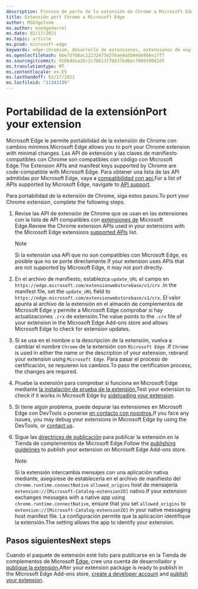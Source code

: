 ```yaml
---
description: Proceso de porte de la extensión de Chrome a Microsoft Edge
title: Extensión port Chrome a Microsoft Edge
author: MSEdgeTeam
ms.author: msedgedevrel
ms.date: 02/17/2021
ms.topic: article
ms.prod: microsoft-edge
keywords: edge-chromium, desarrollo de extensiones, extensiones de explorador, complementos, centro de partners, desarrollador
ms.openlocfilehash: 6be7d788ac22232475e278ae9a5b04de9b6e17f7
ms.sourcegitcommit: 916b4daa26c2c78611f7d837bd6ecf009f0082df
ms.translationtype: MT
ms.contentlocale: es-ES
ms.lasthandoff: 02/17/2021
ms.locfileid: "11343139"
---
```

# <span data-ttu-id="3b91c-104">Portabilidad de la extensión</span><span class="sxs-lookup"><span data-stu-id="3b91c-104">Port your extension</span></span>  

<span data-ttu-id="3b91c-105">Microsoft Edge le permite portabilidad de la extensión de Chrome con cambios mínimos.</span><span class="sxs-lookup"><span data-stu-id="3b91c-105">Microsoft Edge allows you to port your Chrome extension with minimal changes.</span></span>  <span data-ttu-id="3b91c-106">Las API de extensión y las claves de manifiesto compatibles con Chrome son compatibles con código con Microsoft Edge.</span><span class="sxs-lookup"><span data-stu-id="3b91c-106">The Extension APIs and manifest keys supported by Chrome are code-compatible with Microsoft Edge.</span></span>  <span data-ttu-id="3b91c-107">Para obtener una lista de las API admitidas por Microsoft Edge, vaya a [compatibilidad con api.][ExtensionApiSupport]</span><span class="sxs-lookup"><span data-stu-id="3b91c-107">For a list of APIs supported by Microsoft Edge, navigate to [API support][ExtensionApiSupport].</span></span>  

<span data-ttu-id="3b91c-108">Para portabilidad de la extensión de Chrome, siga estos pasos.</span><span class="sxs-lookup"><span data-stu-id="3b91c-108">To port your Chrome extension, complete the following steps.</span></span>  

1.  <span data-ttu-id="3b91c-109">Revise las API de extensión de Chrome que se usan en las extensiones con la lista de API compatibles con [extensiones de][ExtensionApiSupport] Microsoft Edge.</span><span class="sxs-lookup"><span data-stu-id="3b91c-109">Review the Chrome extension APIs used in your extensions with the Microsoft Edge extensions [supported APIs][ExtensionApiSupport] list.</span></span>  
    
    > [!NOTE]
    > <span data-ttu-id="3b91c-110">Si la extensión usa API que no son compatibles con Microsoft Edge, es posible que no se porte directamente.</span><span class="sxs-lookup"><span data-stu-id="3b91c-110">If your extension uses APIs that are not supported by Microsoft Edge, it may not port directly.</span></span>  
    
1.  <span data-ttu-id="3b91c-111">En el archivo de manifiesto, establezca `update_URL` el campo en `https://edge.microsoft.com/extensionwebstorebase/v1/crx` .</span><span class="sxs-lookup"><span data-stu-id="3b91c-111">In the manifest file, set the `update_URL` field to `https://edge.microsoft.com/extensionwebstorebase/v1/crx`.</span></span>  <span data-ttu-id="3b91c-112">El valor apunta al archivo de la extensión en el almacén de complementos de Microsoft Edge y permite a Microsoft Edge comprobar si hay actualizaciones `.crx` de extensión.</span><span class="sxs-lookup"><span data-stu-id="3b91c-112">The value points to the `.crx` file of your extension in the Microsoft Edge Add-ons store and allows Microsoft Edge to check for extension updates.</span></span>  
1.  <span data-ttu-id="3b91c-113">Si se usa en el nombre o la descripción de la extensión, vuelva a cambiar el nombre `Chrome` de la extensión con `Microsoft Edge` .</span><span class="sxs-lookup"><span data-stu-id="3b91c-113">If `Chrome` is used in either the name or the description of your extension, rebrand your extension using `Microsoft Edge`.</span></span>  <span data-ttu-id="3b91c-114">Para pasar el proceso de certificación, se requieren los cambios.</span><span class="sxs-lookup"><span data-stu-id="3b91c-114">To pass the certification process, the changes are required.</span></span>  
1.  <span data-ttu-id="3b91c-115">Pruebe la extensión para comprobar si funciona en Microsoft Edge mediante [la instalación de prueba de la extensión.][ExtensionsGettingStartedExtensionSideloading]</span><span class="sxs-lookup"><span data-stu-id="3b91c-115">Test your extension to check if it works in Microsoft Edge by [sideloading your extension][ExtensionsGettingStartedExtensionSideloading].</span></span>  
1.  <span data-ttu-id="3b91c-116">Si tiene algún problema, puede depurar las extensiones en Microsoft Edge con DevTools o ponerse [en contacto con nosotros.][mailtoExtensionMicrosoft]</span><span class="sxs-lookup"><span data-stu-id="3b91c-116">If you face any issues, you may debug your extensions in Microsoft Edge by using the DevTools, or [contact us][mailtoExtensionMicrosoft].</span></span>  
1.  <span data-ttu-id="3b91c-117">Sigue las [directrices de publicación][ExtensionsPublishPublishExtension] para publicar la extensión en la Tienda de complementos de Microsoft Edge.</span><span class="sxs-lookup"><span data-stu-id="3b91c-117">Follow the [publishing guidelines][ExtensionsPublishPublishExtension] to publish your extension on Microsoft Edge Add-ons store.</span></span>  
    
    > [!NOTE]
    > <span data-ttu-id="3b91c-118">Si la extensión intercambia mensajes con una aplicación nativa mediante, asegúrese de establecerla en el archivo de manifiesto del `chrome.runtime.connectNative` `allowed_origins` host de mensajería `extension://[Microsoft-Catalog-extensionID]` nativo.</span><span class="sxs-lookup"><span data-stu-id="3b91c-118">If your extension exchanges messages with a native app using `chrome.runtime.connectNative`, ensure that you set `allowed_origins` to `extension://[Microsoft-Catalog-extensionID]` in your native messaging host manifest file.</span></span>  <span data-ttu-id="3b91c-119">La configuración permite que la aplicación identifique la extensión.</span><span class="sxs-lookup"><span data-stu-id="3b91c-119">The setting allows the app to identify your extension.</span></span>  
    
## <span data-ttu-id="3b91c-120">Pasos siguientes</span><span class="sxs-lookup"><span data-stu-id="3b91c-120">Next steps</span></span>  

<span data-ttu-id="3b91c-121">Cuando el paquete de extensión esté listo para publicarse en la Tienda de complementos de Microsoft [Edge,][ExtensionsPublishCreateDevAccount] cree una cuenta de desarrollador y [publique la extensión.][ExtensionsPublishPublishExtension]</span><span class="sxs-lookup"><span data-stu-id="3b91c-121">After your extension package is ready to publish in the Microsoft Edge Add-ons store, [create a developer account][ExtensionsPublishCreateDevAccount] and [publish your extension][ExtensionsPublishPublishExtension].</span></span>  

<!-- links -->  

[ExtensionApiSupport]: ./api-support.md "Compatibilidad con API | Microsoft Docs"  
[ExtensionsGettingStartedExtensionSideloading]: ../getting-started/extension-sideloading.md "Instalación local de la extensión | Microsoft Docs"  
[ExtensionsPublishCreateDevAccount]: ../publish/create-dev-account.md "Registro de desarrolladores | Microsoft Docs"  
[ExtensionsPublishPublishExtension]: ../publish/publish-extension.md "Publicar la extensión | Microsoft Docs"  

[ChromeDeveloperWebStorePayments]: https://developer.chrome.com/webstore/one_time_payments "Pago único | Chrome Developer"  

[mailtoExtensionMicrosoft]: mailto:ext_dev_support@microsoft.com "ext_dev_support@microsoft.com"  
